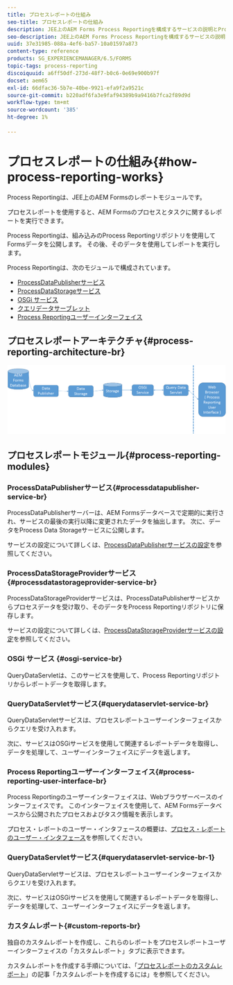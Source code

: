 ```yaml
---
title: プロセスレポートの仕組み
seo-title: プロセスレポートの仕組み
description: JEE上のAEM Forms Process Reportingを構成するサービスの説明とProcess Reporting UIの概要
seo-description: JEE上のAEM Forms Process Reportingを構成するサービスの説明とProcess Reporting UIの概要
uuid: 37e31985-088a-4ef6-ba57-10a01597a873
content-type: reference
products: SG_EXPERIENCEMANAGER/6.5/FORMS
topic-tags: process-reporting
discoiquuid: a6ff50df-273d-48f7-b0c6-0e69e900b97f
docset: aem65
exl-id: 66dfac36-5b7e-40be-9921-efa9f2a9521c
source-git-commit: b220adf6fa3e9faf94389b9a9416b7fca2f89d9d
workflow-type: tm+mt
source-wordcount: '385'
ht-degree: 1%

---
```


# プロセスレポートの仕組み{#how-process-reporting-works}

Process Reportingは、JEE上のAEM Formsのレポートモジュールです。

プロセスレポートを使用すると、AEM Formsのプロセスとタスクに関するレポートを実行できます。

Process Reportingは、組み込みのProcess Reportingリポジトリを使用してFormsデータを公開します。 その後、そのデータを使用してレポートを実行します。

Process Reportingは、次のモジュールで構成されています。

* [ProcessDataPublisherサービス](#processdatapublisher-service-br-p)
* [ProcessDataStorageサービス](#processdatastorageprovider-service-br-p)
* [OSGi サービス](#osgi-service-br-p)
* [クエリデータサーブレット](#querydataservlet-service-br-p)
* [Process Reportingユーザーインターフェイス](#process-reporting-user-interface-br-p)

## プロセスレポートアーキテクチャ{#process-reporting-architecture-br}

![processreportingarchitecture](assets/processreportingarchitecture.png)

## プロセスレポートモジュール{#process-reporting-modules}

### ProcessDataPublisherサービス{#processdatapublisher-service-br}

ProcessDataPublisherサーバーは、AEM Formsデータベースで定期的に実行され、サービスの最後の実行以降に変更されたデータを抽出します。 次に、データをProcess Data Storageサービスに公開します。

サービスの設定について詳しくは、[ProcessDataPublisherサービスの設定](/help/forms/using/process-reporting/install-start-process-reporting.md#p-reportconfiguration-service-p)を参照してください。

### ProcessDataStorageProviderサービス{#processdatastorageprovider-service-br}

ProcessDataStorageProviderサービスは、ProcessDataPublisherサービスからプロセスデータを受け取り、そのデータをProcess Reportingリポジトリに保存します。

サービスの設定について詳しくは、[ProcessDataStorageProviderサービスの設定](/help/forms/using/process-reporting/install-start-process-reporting.md#p-to-configure-the-process-reporting-repository-locations-p)を参照してください。

### OSGi サービス {#osgi-service-br}

QueryDataServletは、このサービスを使用して、Process Reportingリポジトリからレポートデータを取得します。

### QueryDataServletサービス{#querydataservlet-service-br}

QueryDataServletサービスは、プロセスレポートユーザーインターフェイスからクエリを受け入れます。

次に、サービスはOSGiサービスを使用して関連するレポートデータを取得し、データを処理して、ユーザーインターフェイスにデータを返します。

### Process Reportingユーザーインターフェイス{#process-reporting-user-interface-br}

Process Reportingのユーザーインターフェイスは、Webブラウザーベースのインターフェイスです。 このインターフェイスを使用して、AEM Formsデータベースから公開されたプロセスおよびタスク情報を表示します。

プロセス・レポートのユーザー・インタフェースの概要は、[プロセス・レポートのユーザー・インタフェース](/help/forms/using/process-reporting/introduction-process-reporting.md)を参照してください。

### QueryDataServletサービス{#querydataservlet-service-br-1}

QueryDataServletサービスは、プロセスレポートユーザーインターフェイスからクエリを受け入れます。

次に、サービスはOSGiサービスを使用して関連するレポートデータを取得し、データを処理して、ユーザーインターフェイスにデータを返します。

### カスタムレポート{#custom-reports-br}

独自のカスタムレポートを作成し、これらのレポートをプロセスレポートユーザーインターフェイスの「カスタムレポート」タブに表示できます。

カスタムレポートを作成する手順については、「[プロセスレポートのカスタムレポート](/help/forms/using/process-reporting/process-reporting-custom-reports.md)」の記事「カスタムレポートを作成するには」を参照してください。
